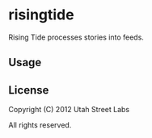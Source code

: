 # risingtide

Rising Tide processes stories into feeds.

## Usage


## License

Copyright (C) 2012 Utah Street Labs

All rights reserved.
